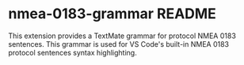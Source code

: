 # nmea-0183-grammar README

This extension provides a TextMate grammar for protocol NMEA 0183 sentences. This grammar is used for VS Code's built-in NMEA 0183 protocol sentences syntax highlighting.

<!-- placeholder for images -->